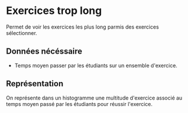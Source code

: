 # Exercices trop long

Permet de voir les exercices les plus long parmis des exercices sélectionner.

## Données nécéssaire

* Temps moyen passer par les étudiants sur un ensemble d'exercice.

## Représentation

On représente dans un histogramme une multitude d'exercice associé au temps moyen passé par les étudiants pour réussir l'exercice.





